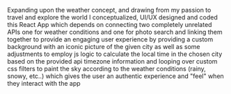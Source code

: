 Expanding upon the weather concept, and drawing from my passion to travel and explore the world
I conceptualized, UI/UX designed and coded this React App which depends on connecting two completely unrelated APIs
one for weather conditions and one for photo search
and linking them together to provide an engaging user experience 
by providing a custom background with an iconic picture of the given city
as well as some adjustments to employ js logic to calculate the local time in the chosen city 
based on the provided api timezone information
and looping over custom css filters to paint the sky according to the weather conditions 
(rainy, snowy, etc..) which gives the user an authentic experience and "feel" when they interact with the app

